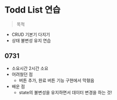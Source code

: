 # Todd List 연습

> 목적

- CRUD 기본기 다지기
- 상태 불변성 유지 연습

## 0731

- 소요시간
  2시간 소요
- 어려웠던 점
  - 버튼 추가, 완료 버튼 기능 구현에서 막혔음
- 배운 점
  - state의 불변성을 유지하면서 데이터 변경을 하는 것!
